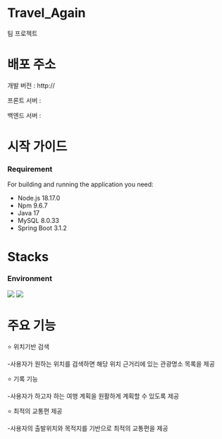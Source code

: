 # Travel_Again
팀 프로젝트

# 배포 주소
개발 버전 : http://

프론트 서버 : 

백엔드 서버 : 

# 시작 가이드
### Requirement
For building and running the application you need:
- Node.js 18.17.0
- Npm 9.6.7
- Java 17
- MySQL 8.0.33
- Spring Boot 3.1.2

# Stacks
### Environment
<img src="https://img.shields.io/badge/intellijidea-000000?style=for-the-badge&logo=intellijidea&logoColor=white"/> <img src="https://img.shields.io/badge/visualstudiocode-007ACC?style=for-the-badge&logo=visualstudiocode&logoColor=white"/> 


# 주요 기능
⭐ 위치기반 검색

-사용자가 원하는 위치를 검색하면 해당 위치 근거리에 있는 관광명소 목록을 제공

⭐ 기록 기능

-사용자가 하고자 하는 여행 계획을 원활하게 계획할 수 있도록 제공

⭐ 최적의 교통편 제공

-사용자의 출발위치와 목적지를 기반으로 최적의 교통편을 제공

